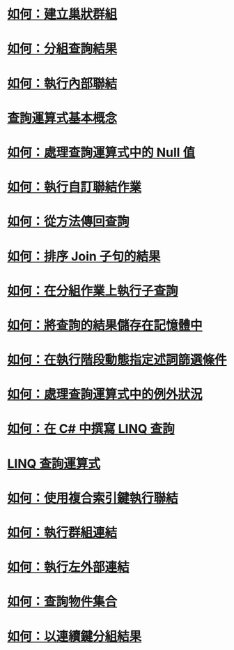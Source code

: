 # [如何：建立巢狀群組](how-to-create-a-nested-group.md)
# [如何：分組查詢結果](how-to-group-query-results.md)
# [如何：執行內部聯結](how-to-perform-inner-joins.md)
# [查詢運算式基本概念](query-expression-basics.md)
# [如何：處理查詢運算式中的 Null 值](how-to-handle-null-values-in-query-expressions.md)
# [如何：執行自訂聯結作業](how-to-perform-custom-join-operations.md)
# [如何：從方法傳回查詢](how-to-return-a-query-from-a-method.md)
# [如何：排序 Join 子句的結果](how-to-order-the-results-of-a-join-clause.md)
# [如何：在分組作業上執行子查詢](how-to-perform-a-subquery-on-a-grouping-operation.md)
# [如何：將查詢的結果儲存在記憶體中](how-to-store-the-results-of-a-query-in-memory.md)
# [如何：在執行階段動態指定述詞篩選條件](how-to-dynamically-specify-predicate-filters-at-runtime.md)
# [如何：處理查詢運算式中的例外狀況](how-to-handle-exceptions-in-query-expressions.md)
# [如何：在 C# 中撰寫 LINQ 查詢](how-to-write-linq-queries.md)
# [LINQ 查詢運算式](index.md)
# [如何：使用複合索引鍵執行聯結](how-to-join-by-using-composite-keys.md)
# [如何：執行群組連結](how-to-perform-grouped-joins.md)
# [如何：執行左外部連結](how-to-perform-left-outer-joins.md)
# [如何：查詢物件集合](how-to-query-a-collection-of-objects.md)
# [如何：以連續鍵分組結果](how-to-group-results-by-contiguous-keys.md)

